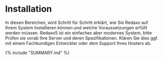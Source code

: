 # Installation

In diesen Bereichen, wird Schritt für Schritt erklärt, wie Sie Redaxo auf Ihrem System Installieren können und welche Voraussetzungen erfüllt werden müssen. Redaxo5 ist ein einfaches aber modernes System, bitte Prüfen sie vorab Ihre Server und deren Spezifikationen. Klären Sie dies ggf. mit einem Fachkundigen Entwickler oder dem Support Ihres Hosters ab.

{% include "SUMMARY.md" %}
